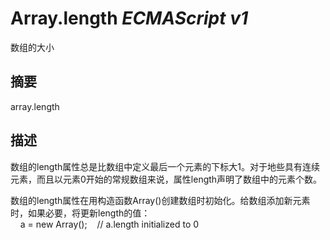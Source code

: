 # Array.length _ECMAScript v1_

数组的大小

## 摘要

array.length

## 描述

数组的length属性总是比数组中定义最后一个元素的下标大1。对于地些具有连续元素，而且以元素0开始的常规数组来说，属性length声明了数组中的元素个数。  
  
  
数组的length属性在用构造函数Array()创建数组时初始化。给数组添加新元素时，如果必要，将更新length的值：  
    a = new Array();    // a.length initialized to 0  
   

